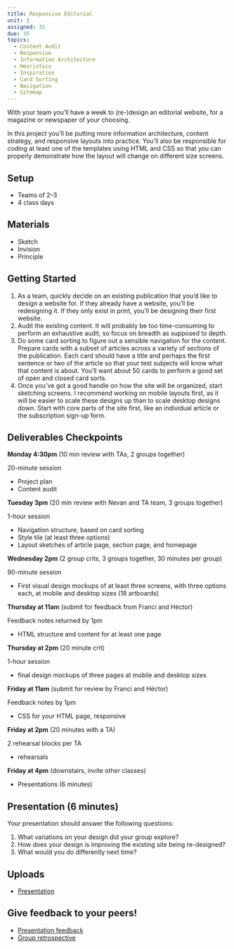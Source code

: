 ```yaml
---
title: Responsive Editorial
unit: 3
assigned: 31
due: 35
topics:
  - Content Audit
  - Responsive
  - Information Architecture
  - Heuristics
  - Inspiration
  - Card Sorting
  - Navigation
  - Sitemap
---
```


With your team you’ll have a week to (re-)design an editorial website, for a magazine or newspaper of your choosing.

In this project you’ll be putting more information architecture, content strategy, and responsive layouts into practice. You’ll also be responsible for coding at least one of the templates using HTML and CSS so that you can properly demonstrate how the layout will change on different size screens.

## Setup

- Teams of 2–3
- 4 class days


## Materials

- Sketch
- Invision
- Principle

## Getting Started

1. As a team, quickly decide on an existing publication that you’d like to design a website for. If they already have a website, you’ll be redesigning it. If they only exist in print, you’ll be designing their first website.
2. Audit the existing content. It will probably be too time-consuming to perform an exhaustive audit, so focus on breadth as supposed to depth.
3. Do some card sorting to figure out a sensible navigation for the content. Prepare cards with a subset of articles across a variety of sections of the publication. Each card should have a title and perhaps the first sentence or two of the article so that your test subjects will know what that content is about. You’ll want about 50 cards to perform a good set of open and closed card sorts.
4. Once you’ve got a good handle on how the site will be organized, start sketching screens. I recommend working on mobile layouts first, as it will be easier to scale these designs up than to scale desktop designs down. Start with core parts of the site first, like an individual article or the subscription sign-up form.

## Deliverables Checkpoints

**Monday 4:30pm** (10 min review with TAs, 2 groups together)

20-minute session

- Project plan
- Content audit

**Tuesday 3pm** (20 min review with Nevan and TA team, 3 groups together)

1-hour session

- Navigation structure, based on card sorting
- Style tile (at least three options)
- Layout sketches of article page, section page, and homepage

**Wednesday 2pm** (2 group crits, 3 groups together, 30 minutes per group)

90-minute session

- First visual design mockups of at least three screens, with three options each, at mobile and desktop sizes (18 artboards)

**Thursday at 11am** (submit for feedback from Franci and Héctor)

Feedback notes returned by 1pm

- HTML structure and content for at least one page

**Thursday at 2pm** (20 minute crit)

1-hour session

- final design mockups of three pages at mobile and desktop sizes

**Friday at 11am** (submit for review by Franci and Héctor)

Feedback notes by 1pm

- CSS for your HTML page, responsive

**Friday at 2pm** (20 minutes with a TA)

2 rehearsal blocks per TA

- rehearsals

**Friday at 4pm** (downstairs, invite other classes)

- Presentations (6 minutes)


## Presentation (6 minutes)

Your presentation should answer the following questions:

1. What variations on your design did your group explore?
2. How does your design is improving the existing site being re-designed?
3. What would you do differently next time?


Uploads
---------
- [Presentation](https://drive.google.com/drive/folders/1-GL6n8POFAtktCeiuSqvvXl-Mvm7zhtN)


Give feedback to your peers!
---------------------------

- [Presentation feedback](https://drive.google.com/drive/folders/1i1xLyYM5udcRFM1kbynvBJbdRawAWAJ8)
- [Group retrospective](https://drive.google.com/drive/folders/1Mo73u58lBn6HPBQxwVxn9a9Waxke0FFO)
